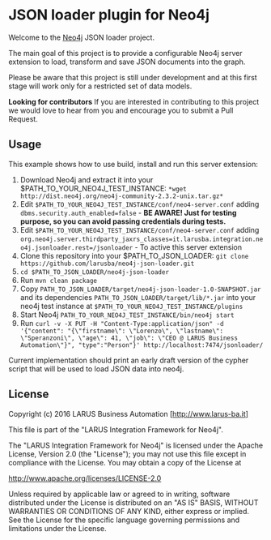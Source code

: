 # JSON loader plugin for Neo4j

Welcome to the [Neo4j](http://neo4j.com/) JSON loader project.

The main goal of this project is to provide a configurable Neo4j server extension to load, transform and save JSON documents into the graph.

Please be aware that this project is still under development and at this first stage will work only for a restricted set of data models.

**Looking for contributors** If you are interested in contributing to this project we would love to hear from you and encourage you to submit a Pull Request.

## Usage

This example shows how to use build, install and run this server extension:

1. Download Neo4j and extract it into your $PATH_TO_YOUR_NEO4J_TEST_INSTANCE: `*wget http://dist.neo4j.org/neo4j-community-2.3.2-unix.tar.gz*`
2. Edit `$PATH_TO_YOUR_NEO4J_TEST_INSTANCE/conf/neo4-server.conf` adding `dbms.security.auth_enabled=false` - **BE AWARE! Just for testing purpose, so you can avoid passing credentials during tests.**
3. Edit `$PATH_TO_YOUR_NEO4J_TEST_INSTANCE/conf/neo4-server.conf` adding `org.neo4j.server.thirdparty_jaxrs_classes=it.larusba.integration.neo4j.jsonloader.rest=/jsonloader` - To active this server extension
4. Clone this repository into your $PATH_TO_JSON_LOADER: `git clone https://github.com/larusba/neo4j-json-loader.git`
5. `cd $PATH_TO_JSON_LOADER/neo4j-json-loader`
6. Run `mvn clean package`
7. Copy `PATH_TO_JSON_LOADER/target/neo4j-json-loader-1.0-SNAPSHOT.jar` and its dependencies `PATH_TO_JSON_LOADER/target/lib/*.jar` into your neo4j test instance at `$PATH_TO_YOUR_NEO4J_TEST_INSTANCE/plugins`
8. Start Neo4j `PATH_TO_YOUR_NEO4J_TEST_INSTANCE/bin/neo4j start`
9. Run `curl -v -X PUT -H "Content-Type:application/json" -d '{"content": "{\"firstname\": \"Lorenzo\", \"lastname\": \"Speranzoni\", \"age\": 41, \"job\": \"CEO @ LARUS Business Automation\"}", "type":"Person"}' http://localhost:7474/jsonloader/`

Current implementation should print an early draft version of the cypher script that will be used to load JSON data into neo4j.

## License

Copyright (c) 2016 LARUS Business Automation [http://www.larus-ba.it]

This file is part of the "LARUS Integration Framework for Neo4j".

The "LARUS Integration Framework for Neo4j" is licensed
under the Apache License, Version 2.0 (the "License");
you may not use this file except in compliance with the License.
You may obtain a copy of the License at

http://www.apache.org/licenses/LICENSE-2.0

Unless required by applicable law or agreed to in writing, software
distributed under the License is distributed on an "AS IS" BASIS,
WITHOUT WARRANTIES OR CONDITIONS OF ANY KIND, either express or implied.
See the License for the specific language governing permissions and
limitations under the License.
